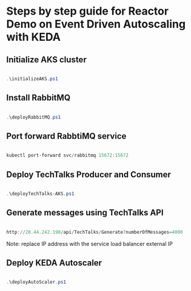 # Steps by step guide for Reactor Demo on Event Driven Autoscaling with KEDA

## Initialize AKS cluster

```powershell

.\initializeAKS.ps1

```

## Install RabbitMQ

```powershell

.\deployRabbitMQ.ps1

```

## Port forward RabbtiMQ service

```powershell

kubectl port-forward svc/rabbitmq 15672:15672

```

## Deploy TechTalks Producer and Consumer

```powershell

.\deployTechTalks-AKS.ps1

```

## Generate messages using TechTalks API

```powershell

http://20.44.242.190/api/TechTalks/Generate?numberOfMessages=4000

```

Note: replace IP address with the service load balancer external IP

## Deploy KEDA Autoscaler

```powershell

.\deployAutoScaler.ps1

```